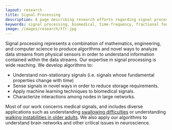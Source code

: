 ```yaml
---
layout: research
title: Signal Processing
description: A page describing research efforts regarding signal processing at the iMED lab at the University of Pittsburgh.
keywords: signal processing, biomedical, time-frequency, fractional fourier transform, wavelet, s-transform, short-time fourier transform, fuzzy logic, pattern recognition, classification, support vector machines, ervin sejdic, iMED, University of Pittsburgh
image: /images/research/tfr.jpg
---
```


Signal processing represents a combination of mathematics, engineering, and computer science to produce algorithms and novel ways to analyze data streams from physical sensors in order to understand information contained within the data streams. Our expertise in signal processing is wide reaching. We develop algorithms to: 
- Understand non-stationary signals (i.e. signals whose fundamental properties change with time)
- Sense signals in novel ways in order to reduce storage requirements.
- Apply machine learning techniques to biomedical signals.
- Characterize interactions among nodes in large networks.

Most of our work concerns medical signals, and includes diverse applications such as understanding [swallowing difficulties]({{site.baseurl}}/research/dysphagia/) or understanding [walking instabilities in older adults]({{site.baseurl}}/research/gait-analysis/). We also apply our algorithms to understand brain networks and other critical issues in neuroscience.

